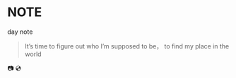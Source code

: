 # NOTE
day note

> It’s time to figure out who I’m supposed to be， to find my place in the world

📷 💿
